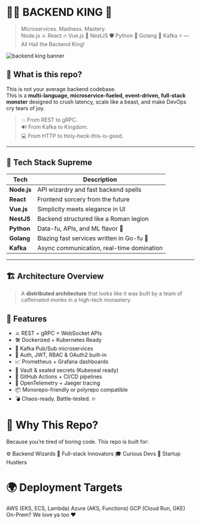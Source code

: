 # 🚀🦁 BACKEND KING 👑

> Microservices. Madness. Mastery.  
> Node.js ⚔️ React 🔥 Vue.js 💚 NestJS 🛡️ Python 🐍 Golang 🦍 Kafka ⚡ — All Hail the Backend King!

![backend king banner](https://media.giphy.com/media/13FrpeVH09Zrb2/giphy.gif)

## 👑 What is this repo?

This is not your average backend codebase.  
This is a **multi-language, microservice-fueled, event-driven, full-stack monster** designed to crush latency, scale like a beast, and make DevOps cry tears of joy.

> 💥 From REST to gRPC.  
> 🔊 From Kafka to Kingdom.  
> 💻 From HTTP to Holy-heck-this-is-good.  

---

## 🧩 Tech Stack Supreme

| Tech         | Description                                |
|--------------|--------------------------------------------|
| **Node.js**  | API wizardry and fast backend spells       |
| **React**    | Frontend sorcery from the future           |
| **Vue.js**   | Simplicity meets elegance in UI            |
| **NestJS**   | Backend structured like a Roman legion     |
| **Python**   | Data-fu, APIs, and ML flavor 🍜            |
| **Golang**   | Blazing fast services written in Go-fu 🥋  |
| **Kafka**    | Async communication, real-time domination  |

---

## 🏗️ Architecture Overview

> A **distributed architecture** that looks like it was built by a team of caffeinated monks in a high-tech monastery.

## 🚀 Features

- ⚔️ REST + gRPC + WebSocket APIs
- 🛠️ Dockerized + Kubernetes Ready
- 📡 Kafka Pub/Sub microservices
- 🧠 Auth, JWT, RBAC & OAuth2 built-in
- 📈 Prometheus + Grafana dashboards
- 🔐 Vault & sealed secrets (Kubeseal ready)
- 🧪 GitHub Actions + CI/CD pipelines
- 🔭 OpenTelemetry + Jaeger tracing
- 📦 Monorepo-friendly or polyrepo compatible
- 💣 Chaos-ready. Battle-tested. 🔥

# 🧠 Why This Repo?

Because you’re tired of boring code.
This repo is built for:

⚙️ Backend Wizards
🔬 Full-stack Innovators
🎓 Curious Devs
🧪 Startup Hustlers

# 🌍 Deployment Targets

 AWS (EKS, ECS, Lambda)
 Azure (AKS, Functions)
 GCP (Cloud Run, GKE)
 On-Prem? We love ya too ❤️
